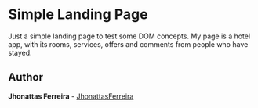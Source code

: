 # Simple Landing Page
  Just a simple landing page to test some DOM concepts.
  My page is a hotel app, with its rooms, services, offers and comments from people who have stayed.

## Author

**Jhonattas Ferreira**  - [JhonattasFerreira](https://github.com/JhonattasFerreira)